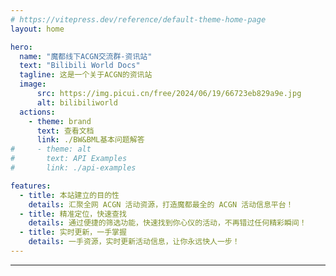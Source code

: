 ```yaml
---
# https://vitepress.dev/reference/default-theme-home-page
layout: home

hero:
  name: "魔都线下ACGN交流群-资讯站"
  text: "Bilibili World Docs"
  tagline: 这是一个关于ACGN的资讯站
  image:
      src: https://img.picui.cn/free/2024/06/19/66723eb829a9e.jpg
      alt: bilibiliworld
  actions:
    - theme: brand
      text: 查看文档
      link: ./BW&BML基本问题解答
#     - theme: alt
#       text: API Examples
#       link: ./api-examples

features:
  - title: 本站建立的目的性
    details: 汇聚全网 ACGN 活动资源，打造魔都最全的 ACGN 活动信息平台！
  - title: 精准定位，快速查找
    details: 通过便捷的筛选功能，快速找到你心仪的活动，不再错过任何精彩瞬间！
  - title: 实时更新，一手掌握
    details: 一手资源，实时更新活动信息，让你永远快人一步！
---
```


---


